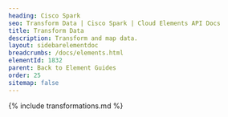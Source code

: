 ```yaml
---
heading: Cisco Spark
seo: Transform Data | Cisco Spark | Cloud Elements API Docs
title: Transform Data
description: Transform and map data.
layout: sidebarelementdoc
breadcrumbs: /docs/elements.html
elementId: 1832
parent: Back to Element Guides
order: 25
sitemap: false
---
```


{% include transformations.md %}
